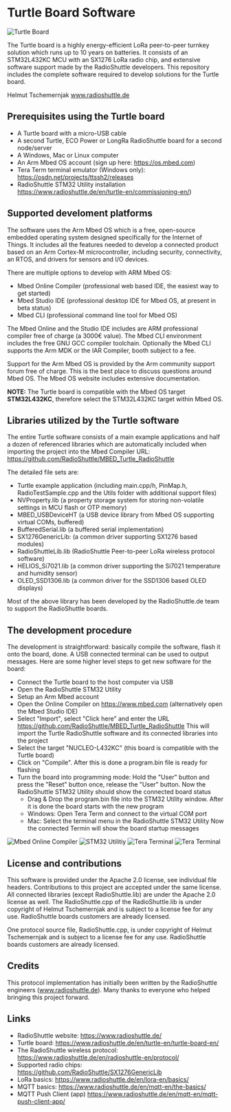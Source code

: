 # Turtle Board Software

![Turtle Board](/docs/Turtle_Board.png)

The Turtle board is a highly energy-efficient LoRa peer-to-peer turnkey solution which runs up to 10 years on batteries. It consists of an STM32L432KC MCU with an SX1276 LoRa radio chip, and extensive software support made by the RadioShuttle developers. This repository includes the complete software required to develop solutions for the Turtle board.

Helmut Tschemernjak
www.radioshuttle.de

## Prerequisites using the Turtle board
- A Turtle board with a micro-USB cable
- A second Turtle, ECO Power or LongRa RadioShuttle board for a second node/server
- A Windows, Mac or Linux computer
- An Arm Mbed OS account (sign up here: https://os.mbed.com)
- Tera Term terminal emulator (Windows only):  https://osdn.net/projects/ttssh2/releases
- RadioShuttle STM32 Utility installation https://www.radioshuttle.de/en/turtle-en/commissioning-en/)

## Supported develoment platforms
The software uses the Arm Mbed OS which is a free, open-source embedded operating system designed specifically for the Internet of Things. It includes all the features needed to develop a connected product based on an Arm Cortex-M microcontroller, including security, connectivity, an RTOS, and drivers for sensors and I/O devices. 

There are multiple options to develop with ARM Mbed OS:
- Mbed Online Compiler (professional web based IDE, the easiest way to get started)
- Mbed Studio IDE (professional desktop IDE for Mbed OS, at present in beta status)
- Mbed CLI (professional command line tool for Mbed OS)

The Mbed Online and the Studio IDE includes are ARM professional compiler free of charge (a 3000€ value). The Mbed CLI environment includes the free GNU GCC compiler toolchain. Optionally the Mbed CLI supports the Arm MDK or the IAR Compiler, booth subject to a fee.
 
Support for the Arm Mbed OS is provided by the Arm community support forum free of charge. This is the best place to discuss questions around Mbed OS. The Mbed OS website includes extensive documentation.

__NOTE:__ The Turtle board is compatible with the Mbed OS target __STM32L432KC__, therefore select the STM32L432KC target within Mbed OS.
 
 
 ##  Libraries utilized by the Turtle software
 The entire Turtle software consists of a main example applications and half a dozen of referenced libraries which are automatically included when importing the project into the Mbed Compiler URL: https://github.com/RadioShuttle/MBED_Turtle_RadioShuttle
  
  The detailed file sets are:
- Turtle example application (including main.cpp/h, PinMap.h, RadioTestSample.cpp and the Utils folder with additional support files)
- NVProperty.lib (a property storage system for storing non-volatile settings in MCU flash or OTP memory)
- MBED_USBDeviceHT (a USB device library from Mbed OS supporting virtual COMs, buffered)
- BufferedSerial.lib (a buffered serial implementation)
- SX1276GenericLib: (a common driver supporting SX1276 based modules)
- RadioShuttleLib.lib (RadioShuttle Peer-to-peer LoRa wireless protocol software)
- HELIOS_Si7021.lib (a common driver supporting the Si7021 temperature and humidity sensor)
- OLED_SSD1306.lib (a common driver for the SSD1306 based OLED displays)

Most of the above library has been developed by the RadioShuttle.de team to support the RadioShuttle boards.

## The development procedure
The development is straightforward: basically compile the software, flash it onto the board, done. A USB connected terminal can be used to output messages. Here are some higher level steps to get new software for the board:

- Connect the Turtle board to the host computer via USB
- Open the RadioShuttle STM32 Utility
- Setup an Arm Mbed account
- Open the Online Compiler on https://www.mbed.com (alternatively open the Mbed Studio IDE)
- Select "Import", select "Click here" and enter the URL https://github.com/RadioShuttle/MBED_Turtle_RadioShuttle
  This will import the Turtle RadioShuttle software and its connected libraries into the project
- Select the target "NUCLEO-L432KC" (this board is compatible with the Turtle board)
- Click on "Compile". After this is done a program.bin file is ready for flashing
- Turn the board into programming mode:
  Hold the "User" button and press the "Reset" button once, release the "User" button. Now the RadioShuttle STM32 Utility should show the connected board status
  - Drag & Drop the program.bin file into the STM32 Utility window. After it is done the board starts with the new program
  - Windows: Open Tera Term and connect to the virtual COM port
  - Mac: Select the terminal menu in the RadioShuttle STM32 Utility
Now the connected Termin will show the board startup messages

![Mbed Online Compiler](/docs/Mbed_Online_Compiler.png)
![STM32 Utilitiy](/docs/RadioShuttle_STM32_Utility.png)
![Tera Terminal](/docs/Tera_Term_Console.png)
![Tera Terminal](/docs/Mbed_Studio_IDE.png)

## License and contributions
This software is provided under the Apache 2.0 license, see individual file headers. Contributions to this project are accepted under the same license. All connected libraries (except RadioShuttle.lib) are under the Apache 2.0 license as well. The RadioShuttle.cpp of the RadioShuttle.lib is under copyright of Helmut Tschemernjak and is subject to a license fee for any use. RadioShuttle boards customers are already licensed.

One protocol source file, RadioShuttle.cpp, is under copyright of Helmut Tschemernjak and is subject to a license fee for any use. RadioShuttle boards customers are already licensed.

## Credits
This protocol implementation has initially been written by the RadioShuttle engineers (www.radioshuttle.de). Many thanks to everyone who helped bringing this project forward.


## Links
- RadioShuttle website: https://www.radioshuttle.de/
- Turtle board: https://www.radioshuttle.de/en/turtle-en/turtle-board-en/
- The RadioShuttle wireless protocol: https://www.radioshuttle.de/en/radioshuttle-en/protocol/
- Supported radio chips: https://github.com/RadioShuttle/SX1276GenericLib
- LoRa basics: https://www.radioshuttle.de/en/lora-en/basics/
- MQTT basics: https://www.radioshuttle.de/en/mqtt-en/the-basics/
- MQTT Push Client (app) https://www.radioshuttle.de/en/mqtt-en/mqtt-push-client-app/
